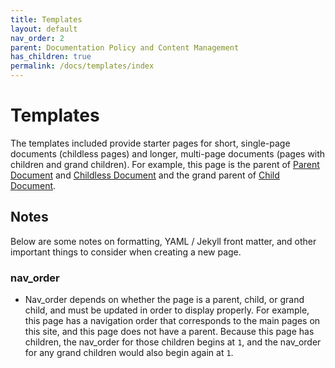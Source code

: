 ```yaml
---
title: Templates
layout: default
nav_order: 2
parent: Documentation Policy and Content Management
has_children: true
permalink: /docs/templates/index
---
```



# Templates
The templates included provide starter pages for short, single-page documents (childless pages) and longer, multi-page documents (pages with children and grand children). For example, this page is the parent of [Parent Document](parent-document-template) and [Childless Document](childless-document-template) and the grand parent of [Child Document](child-document-template).

## Notes
Below are some notes on formatting, YAML / Jekyll front matter, and other important things to consider when creating a new page.

### nav_order
* Nav_order depends on whether the page is a parent, child, or grand child, and must be updated in order to display properly. For example, this page has a navigation order that corresponds to the main pages on this site, and this page does not have a parent. Because this page has children, the nav_order for those children begins at ```1```, and the nav_order for any grand children would also begin again at ```1```.